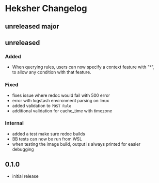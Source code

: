# Heksher Changelog
## unreleased major
## unreleased
### Added
* When querying rules, users can now specify a context feature with "*", to allow any condition with that feature.
### Fixed
* fixes issue where redoc would fail with 500 error
* error with logstash environment parsing on linux
* added validation to `POST Rule`
* additional validation for cache_time with timezone
### Internal
* added a test make sure redoc builds
* BB tests can now be run from WSL
* when testing the image build, output is always printed for easier debugging
## 0.1.0
* initial release
